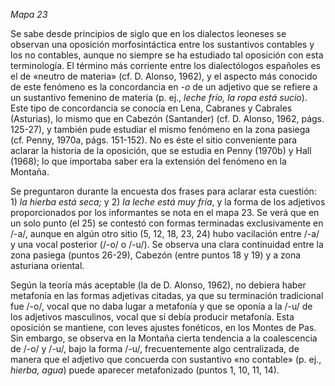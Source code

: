 *Mapa 23* 

Se sabe desde principios de siglo que en los dialectos leoneses se observan una oposición morfosintáctica entre los sustantivos contables y los no contables, aunque no siempre se ha estudiado tal oposición con esta terminología. El término más corriente entre los dialectólogos españoles es el de «neutro de materia» (cf. D. Alonso, 1962), y el aspecto más conocido de este fenómeno es la concordancia en *-o* de un adjetivo que se refiere a un sustantivo femenino de materia (p. ej., *leche frío, la ropa está sucio*). Este tipo de concordancia se conocía en Lena, Cabranes y Cabrales (Asturias), lo mismo que en Cabezón (Santander) (cf. D. Alonso, 1962, págs. 125-27), y también pude estudiar el mismo fenómeno en la zona pasiega (cf. Penny, 1970a, págs. 151-152). No es éste el sitio conveniente para aclarar la historia de la oposición, que se estudia en Penny (1970b) y Hall (1968); lo que importaba saber era la extensión del fenómeno en la Montaña. 

Se preguntaron durante la encuesta dos frases para aclarar esta cuestión: 1) *la hierba está seca;* y 2) *la leche está muy fría*, y la forma de los adjetivos proporcionados por los informantes se nota en el mapa 23. Se verá que en un solo punto (el 25) se contestó con formas terminadas exclusivamente en /-a/, aunque en algún otro sitio (5, 12, 18, 23, 24) hubo vacilación entre /-a/ y una vocal posterior (/-o/ o /-u/). Se observa una clara continuidad entre la zona pasiega (puntos 26-29), Cabezón (entre puntos 18 y 19) y a zona asturiana oriental. 

Según la teoría más aceptable (la de D. Alonso, 1962), no debiera haber metafonía en las formas adjetivas citadas, ya que su terminación tradicional fue /-o/, vocal que no daba lugar a metafonía y que se oponía a la /-u/ de los adjetivos masculinos, vocal que sí debía producir metafonía. Esta oposición se mantiene, con leves ajustes fonéticos, en los Montes de Pas. Sin embargo, se observa en la Montaña cierta tendencia a la coalescencia de /-o/ y /-u/, bajo la forma /-u/, frecuentemente algo centralizada, de manera que el adjetivo que concuerda con sustantivo «no contable» (p. ej., *hierba, agua*) puede aparecer metafonizado (puntos 1, 10, 11, 14).  